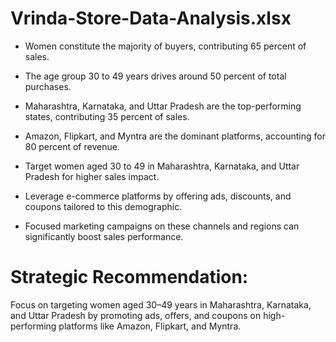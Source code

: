 # Vrinda-Store-Data-Analysis.xlsx

- Women constitute the majority of buyers, contributing 65 percent of sales.
    
- The age group 30 to 49 years drives around 50 percent of total purchases.
    
- Maharashtra, Karnataka, and Uttar Pradesh are the top-performing states, contributing 35 percent of sales.
   
- Amazon, Flipkart, and Myntra are the dominant platforms, accounting for 80 percent of revenue.
  
- Target women aged 30 to 49 in Maharashtra, Karnataka, and Uttar Pradesh for higher sales impact.
  
- Leverage e-commerce platforms by offering ads, discounts, and coupons tailored to this demographic.
    
- Focused marketing campaigns on these channels and regions can significantly boost sales performance.  


# Strategic Recommendation:

Focus on targeting women aged 30–49 years in Maharashtra, Karnataka, and Uttar Pradesh by promoting ads, offers, and coupons on high-performing platforms like Amazon, Flipkart, and Myntra.

